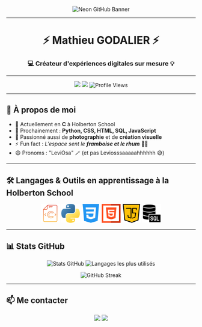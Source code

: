 <p align="center">
  <img src="https://github.com/Mathieu7483/Aiko78-Photgraphy/blob/main/img/neonglowpulsating-ezgif.com-speed.gif" width="1000" alt="Neon GitHub Banner"/>
</p>

---

<h1 align="center">⚡ Mathieu GODALIER ⚡</h1>
<h3 align="center">💻 Créateur d'expériences digitales sur mesure 💡</h3>

---

<p align="center">
  <img src="https://img.shields.io/badge/GitHub-Profile-6da5f2?logo=github&style=for-the-badge&logoColor=000000" />
  <img src="https://img.shields.io/badge/Open%20Source-Projects-dc42c4?style=for-the-badge&logo=opensourceinitiative&logoColor=000000" />
  <img src="https://komarev.com/ghpvc/?username=Mathieu7483&style=for-the-badge&color=6da5f2" alt="Profile Views" />
</p>

---

## 🧩 À propos de moi
- 🔭 Actuellement en **C** à Holberton School  
- 🌱 Prochainement : **Python, CSS, HTML, SQL, JavaScript**  
- 📸 Passionné aussi de **photographie** et de **création visuelle**  
- ⚡ Fun fact : *L’espace sent le **framboise et le rhum*** 🍇🥃  
- 😄 Pronoms : "LeviOsa" 🪄 (et pas Leviosssaaaaahhhhhh 😅)  

---

## 🛠️ Langages & Outils en apprentissage à la Holberton School
<div align="center">
  <img src="https://github.com/Mathieu7483/Aiko78-Photgraphy/blob/main/img/c-.png" width="50" alt="C"/>
  <img src="https://github.com/Mathieu7483/Aiko78-Photgraphy/blob/main/img/python.png" width="50" alt="Python"/>
  <img src="https://github.com/Mathieu7483/Aiko78-Photgraphy/blob/main/img/css-3.png" width="50" alt="CSS"/>
  <img src="https://github.com/Mathieu7483/Aiko78-Photgraphy/blob/main/img/html.png" width="50" alt="HTML"/>
  <img src="https://github.com/Mathieu7483/Aiko78-Photgraphy/blob/main/img/javascript.png" width="50" alt="JavaScript"/>
  <img src="https://github.com/Mathieu7483/Aiko78-Photgraphy/blob/main/img/serveur-sql.png" width="50" alt="SQL"/>
</div>

---

## 📊 Stats GitHub
<p align="center">
  <img src="https://github-readme-stats.vercel.app/api?username=Mathieu7483&show_icons=true&count_private=true&hide_border=true&title_color=6da5f2&text_color=dc42c4&icon_color=6da5f2&bg_color=000000" width="495" height="195" alt="Stats GitHub"/>
  <img src="https://github-readme-stats.vercel.app/api/top-langs/?username=Mathieu7483&layout=compact&hide_border=true&title_color=6da5f2&text_color=dc42c4&bg_color=000000" width="495" height="195" alt="Langages les plus utilisés"/>
</p>

<p align="center">
  <img src="https://github-readme-streak-stats.herokuapp.com/?user=Mathieu7483&hide_border=true&background=000000&ring=6da5f2&fire=dc42c4&currStreakLabel=6da5f2&sideNums=dc42c4&currStreakNum=6da5f2&sideLabels=6da5f2&dates=dc42c4" width="700" alt="GitHub Streak"/>
</p>

---

## 📫 Me contacter
<p align="center">
  <a href="mailto:mathieu.godalier@orange.fr"><img src="https://img.shields.io/badge/Email-6da5f2?style=for-the-badge&logo=gmail&logoColor=000000" /></a>
  <a href="https://www.linkedin.com/in/mathieu-godalier-93031729a/"><img src="https://img.shields.io/badge/LinkedIn-dc42c4?style=for-the-badge&logo=linkedin&logoColor=000000" /></a>
</p>
